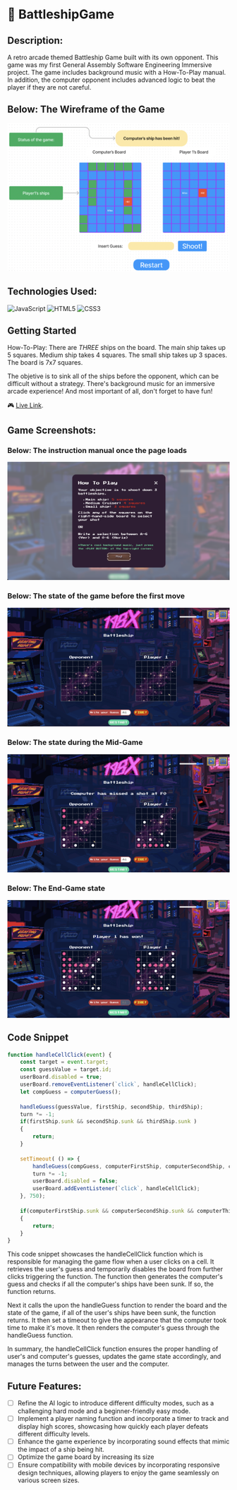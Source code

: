 
# :ocean:  BattleshipGame 

## Description:
A retro arcade themed Battleship Game built with its own opponent. This game was my first General Assembly Software Engineering Immersive project. The game includes background music with a How-To-Play manual. In addition, the computer opponent includes advanced logic to beat the player if they are not careful.

## Below: The Wireframe of the Game
![A screenshot showcasing the wireframe of battleship game.](./images/WireFrame.png)

## Technologies Used:
![JavaScript](https://img.shields.io/badge/JavaScript-323330?style=for-the-badge&logo=javascript&logoColor=F7DF1E)
![HTML5](https://img.shields.io/badge/HTML5-E34F26?style=for-the-badge&logo=html5&logoColor=white)
![CSS3](https://img.shields.io/badge/CSS3-1572B6?style=for-the-badge&logo=css3&logoColor=white)

## Getting Started
How-To-Play: There are *THREE* ships on the board. The main ship takes up 5 squares. Medium ship takes 4 squares. The small ship takes up 3 spaces. The board is 7x7 squares. 

The objetive is to sink all of the ships before the opponent, which can be difficult without a strategy. 
There's background music for an immersive arcade experience! 
And most important of all, don't forget to have fun!

:video_game: [Live Link](https://andrewsegovia00.github.io/BattleshipGame/).

## Game Screenshots:

### Below: The instruction manual once the page loads
![A screenshot displaying the rules of battleship before the game starts.](./images/Start-Game.png)

### Below: The state of the game before the first move
![A screenshot displaying the battleship game before the user makes a move.](./images/Initialization.png)

### Below: The state during the Mid-Game
![A screenshot displaying the battleship game during the mid-game.](./images/Mid-Game.png)

### Below: The End-Game state
![A screenshot showing the battleship game once the user or computer has won](./images/End-Game.png)

## Code Snippet
```javascript
function handleCellClick(event) {
    const target = event.target;
    const guessValue = target.id;
    userBoard.disabled = true;
    userBoard.removeEventListener(`click`, handleCellClick);
    let compGuess = computerGuess();

    handleGuess(guessValue, firstShip, secondShip, thirdShip);
    turn *= -1;
    if(firstShip.sunk && secondShip.sunk && thirdShip.sunk )
    {
        return;
    }

    setTimeout( () => {
        handleGuess(compGuess, computerFirstShip, computerSecondShip, computerThirdShip);
        turn *= -1;
        userBoard.disabled = false;
        userBoard.addEventListener(`click`, handleCellClick);
    }, 750);

    if(computerFirstShip.sunk && computerSecondShip.sunk && computerThirdShip.sunk)
    {
        return;
    }
}
```
This code snippet showcases the handleCellClick function which is responsible for managing the game flow when a user clicks on a cell. It retrieves the user's guess and temporarily disables the board from further clicks triggering the function. The function then generates the computer's guess and checks if all the computer's ships have been sunk. If so, the function returns.

Next it calls the upon the handleGuess function to render the board and the state of the game, if all of the user's ships have been sunk, the function returns. It then set a timeout to give the appearance that the computer took time to make it's move. It then renders the computer's guess through the handleGuess function.

In summary, the handleCellClick function ensures the proper handling of user's and computer's guesses, updates the game state accordingly, and manages the turns between the user and the computer.

## Future Features: 
- [ ] Refine the AI logic to introduce different difficulty modes, such as a challenging hard mode and a beginner-friendly easy mode.
- [ ] Implement a player naming function and incorporate a timer to track and display high scores, showcasing how quickly each player defeats different difficulty levels.
- [ ] Enhance the game experience by incorporating sound effects that mimic the impact of a ship being hit.
- [ ] Optimize the game board by increasing its size
- [ ] Ensure compatibility with mobile devices by incorporating responsive design techniques, allowing players to enjoy the game seamlessly on various screen sizes.